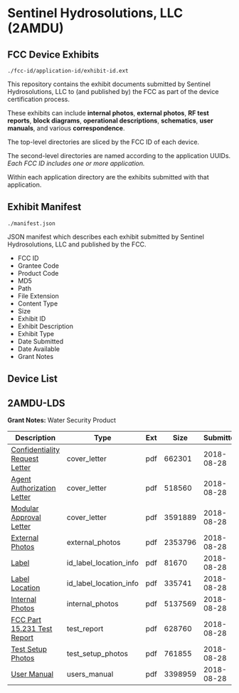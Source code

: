# Sentinel Hydrosolutions, LLC (2AMDU)
## FCC Device Exhibits

```
./fcc-id/application-id/exhibit-id.ext
```

This repository contains the exhibit documents submitted by Sentinel Hydrosolutions, LLC to (and published by) the FCC as part of the device certification process.

These exhibits can include **internal photos**, **external photos**, **RF test reports**, **block diagrams**, **operational descriptions**, **schematics**, **user manuals**, and various **correspondence**.

The top-level directories are sliced by the FCC ID of each device.

The second-level directories are named according to the application UUIDs. *Each FCC ID includes one or more application.*

Within each application directory are the exhibits submitted with that application. 

## Exhibit Manifest

```
./manifest.json
```

JSON manifest which describes each exhibit submitted by Sentinel Hydrosolutions, LLC and published by the FCC.

- FCC ID
- Grantee Code
- Product Code
- MD5
- Path
- File Extension
- Content Type
- Size
- Exhibit ID
- Exhibit Description
- Exhibit Type
- Date Submitted
- Date Available
- Grant Notes

## Device List
## 2AMDU-LDS
**Grant Notes:** Water Security Product

| Description | Type | Ext | Size | Submitted | Available |
| ----------- | ---- | --- | ---- | --------- | --------- |
| [Confidentiality Request Letter](2AMDU-LDS/aacca3add7d48902d23d344e642d1d48/3980905.pdf) | cover_letter | pdf | 662301 | 2018-08-28 | 2018-08-28 |
| [Agent Authorization Letter](2AMDU-LDS/aacca3add7d48902d23d344e642d1d48/3980906.pdf) | cover_letter | pdf | 518560 | 2018-08-28 | 2018-08-28 |
| [Modular Approval Letter](2AMDU-LDS/aacca3add7d48902d23d344e642d1d48/3980914.pdf) | cover_letter | pdf | 3591889 | 2018-08-28 | 2018-08-28 |
| [External Photos](2AMDU-LDS/aacca3add7d48902d23d344e642d1d48/3980908.pdf) | external_photos | pdf | 2353796 | 2018-08-28 | 2018-08-28 |
| [Label](2AMDU-LDS/aacca3add7d48902d23d344e642d1d48/3980912.pdf) | id_label_location_info | pdf | 81670 | 2018-08-28 | 2018-08-28 |
| [Label Location](2AMDU-LDS/aacca3add7d48902d23d344e642d1d48/3980913.pdf) | id_label_location_info | pdf | 335741 | 2018-08-28 | 2018-08-28 |
| [Internal Photos](2AMDU-LDS/aacca3add7d48902d23d344e642d1d48/3980909.pdf) | internal_photos | pdf | 5137569 | 2018-08-28 | 2018-08-28 |
| [FCC Part 15.231 Test Report](2AMDU-LDS/aacca3add7d48902d23d344e642d1d48/3980910.pdf) | test_report | pdf | 628760 | 2018-08-28 | 2018-08-28 |
| [Test Setup Photos](2AMDU-LDS/aacca3add7d48902d23d344e642d1d48/3980907.pdf) | test_setup_photos | pdf | 761855 | 2018-08-28 | 2018-08-28 |
| [User Manual](2AMDU-LDS/aacca3add7d48902d23d344e642d1d48/3980911.pdf) | users_manual | pdf | 3398959 | 2018-08-28 | 2018-08-28 |
